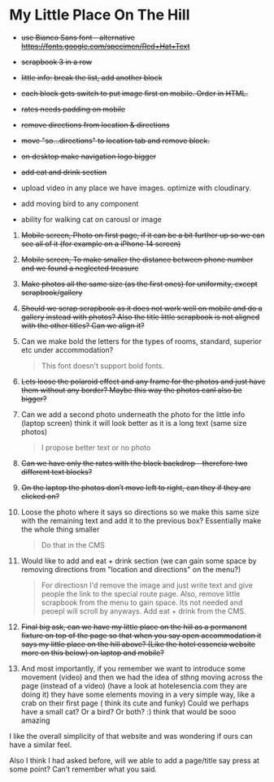 # My Little Place On The Hill

- ~~use Bianco Sans font - alternative https://fonts.google.com/specimen/Red+Hat+Text~~
- ~~scrapbook 3 in a row~~
- ~~little info: break the list, add another block~~
- ~~each block gets switch to put image first on mobile. Order in HTML.~~
- ~~rates needs padding on mobile~~
- ~~remove directions from location & directions~~
- ~~move "so...directions" to location tab and remove block.~~
- ~~on desktop make navigation logo bigger~~
- ~~add eat and drink section~~

- upload video in any place we have images. optimize with cloudinary.
- add moving bird to any component
- ability for walking cat on carousl or image

1. ~~Mobile screen, Photo on first page, if it can be a bit further up so we can see all of it (for example on a iPhone 14 screen)~~

2. ~~Mobile screen, To make smaller the distance between phone number and we found a neglected treasure~~

3. ~~Make photos all the same size (as the first ones) for uniformity, except scrapbook/gallery~~

4. ~~Should we scrap scrapbook as it does not work well on mobile and do a gallery instead with photos? Also the title little scrapbook is not aligned with the other titles? Can we align it?~~

5. Can we make bold the letters for the types of rooms, standard, superior etc under accommodation?

   > This font doesn't support bold fonts.

6. ~~Lets loose the polaroid effect and any frame for the photos and just have them without any border? Maybe this way the photos canl also be bigger?~~

7. Can we add a second photo underneath the photo for the little info (laptop screen) think it will look better as it is a long text (same size photos)

   > I propose better text or no photo

8. ~~Can we have only the rates with the black backdrop - therefore two different text blocks?~~

9. ~~On the laptop the photos don’t move left to right, can they if they are clicked on?~~

10. Loose the photo where it says so directions so we make this same size with the remaining text and add it to the previous box? Essentially make the whole thing smaller

    > Do that in the CMS

11. Would like to add and eat + drink section (we can gain some space by removing directions from "location and directions" on the menu?)

    > For directiosn I'd remove the image and just write text and give people the link to the special route page. Also, remove little scrapbook from the menu to gain space. Its not needed and peoepl will scroll by anyways. Add eat + drink from the CMS.

12. ~~Final big ask, can we have my little place on the hill as a permanent fixture on top of the page so that when you say open accommodation it says my little place on the hill above? (Like the hotel essencia website more on this below) on laptop and mobile?~~

13. And most importantly, if you remember we want to introduce some movement (video) and then we had the idea of sthng moving across the page (instead of a video) (have a look at hotelesencia.com they are doing it) they have some elements moving in a very simple way, like a crab on their first page ( think its cute and funky) Could we perhaps have a small cat? Or a bird? Or both? :) think that would be sooo amazing

I like the overall simplicity of that website and was wondering if ours can have a similar feel.

Also I think I had asked before, will we able to add a page/title say press at some point? Can’t remember what you said.
